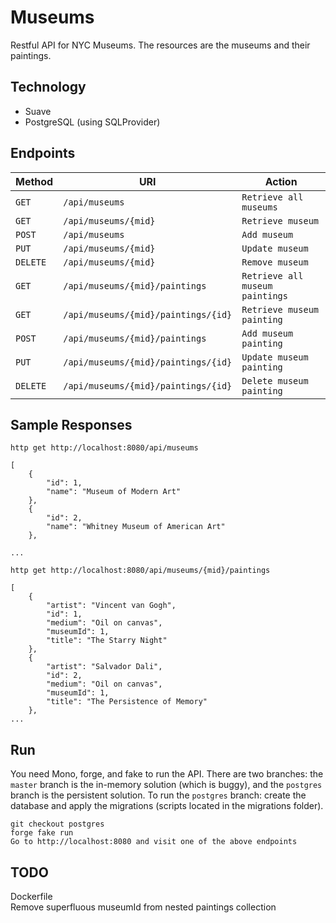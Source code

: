 # Museums

Restful API for NYC Museums. The resources are the museums and their paintings.

Technology
----------
* Suave
* PostgreSQL (using SQLProvider)

Endpoints
---------

| Method     | URI                                  | Action                                 |
|------------|--------------------------------------|----------------------------------------|
| `GET`      | `/api/museums`                       | `Retrieve all museums`                 |
| `GET`      | `/api/museums/{mid}`                 | `Retrieve museum`                      |
| `POST`     | `/api/museums`                       | `Add museum`                           |
| `PUT`      | `/api/museums/{mid}`                 | `Update museum`                        |
| `DELETE`   | `/api/museums/{mid}`                 | `Remove museum`                        |
| `GET`      | `/api/museums/{mid}/paintings`       | `Retrieve all museum paintings`        |
| `GET`      | `/api/museums/{mid}/paintings/{id}`  | `Retrieve museum painting`             |
| `POST`     | `/api/museums/{mid}/paintings`       | `Add museum painting`                  |
| `PUT`      | `/api/museums/{mid}/paintings/{id}`  | `Update museum painting`               |
| `DELETE`   | `/api/museums/{mid}/paintings/{id}`  | `Delete museum painting`               |

Sample Responses
---------------
`http get http://localhost:8080/api/museums` 
```
[
    {
        "id": 1, 
        "name": "Museum of Modern Art"
    }, 
    {
        "id": 2, 
        "name": "Whitney Museum of American Art"
    }, 

...
```
`http get http://localhost:8080/api/museums/{mid}/paintings` 
```
[
    {
        "artist": "Vincent van Gogh", 
        "id": 1, 
        "medium": "Oil on canvas", 
        "museumId": 1, 
        "title": "The Starry Night"
    }, 
    {
        "artist": "Salvador Dali", 
        "id": 2, 
        "medium": "Oil on canvas", 
        "museumId": 1, 
        "title": "The Persistence of Memory"
    }, 
...
```
Run
---

You need Mono, forge, and fake to run the API. There are two branches: the
`master` branch is the in-memory solution (which is buggy), and the `postgres`
branch is the persistent solution. To run the `postgres` branch:
create the database and apply the migrations (scripts located in the migrations
folder).

```
git checkout postgres
forge fake run
Go to http://localhost:8080 and visit one of the above endpoints
```

TODO
----
Dockerfile  
Remove superfluous museumId from nested paintings collection
